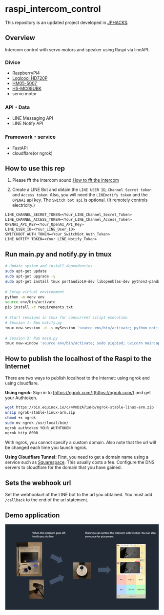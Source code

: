 # raspi_intercom_control
This repository is an updated project developed in [JPHACKS](https://github.com/jphacks/TK_2302).

## Overview
Intercom control with servo motors and speaker using Raspi via lineAPI.

### Divice
- RaspberryPi4
- [Logicool HD720P](https://www.amazon.co.jp/gp/product/B07QMKND9M/ref=ppx_yo_dt_b_search_asin_image?ie=UTF8&th=1)
- [HM05-5007](https://www.amazon.co.jp/gp/product/B09BN9N1P3/ref=ppx_yo_dt_b_search_asin_image?ie=UTF8&psc=1)
- [HS-MC09UBK](https://www.amazon.co.jp/gp/product/B0B4NMT31T/ref=ppx_yo_dt_b_search_asin_title?ie=UTF8&psc=1)
- servo motor

### API・Data
- LINE Messaging API
- LINE Notify API

### Framework・service
- FastAPI
- cloudflare(or ngrok)

## How to use this rep
1. Please fft the intercom sound.[How to fft the intercom](https://github.com/yukiwith5267/Linebot-Unlocker/tree/main/fft)

2. Create a LINE Bot and obtain the `LINE USER ID`, `Channel Secret token` and `Access token`.
Also, you will need the `LINEnotify token` and the `OPENAI` api key.
The `Switch bot api` is optional. (It remotely controls electricity.)

```.env
LINE_CHANNEL_SECRET_TOKEN=<Your_LINE_Channel_Secret_Token>
LINE_CHANNEL_ACCESS_TOKEN=<Your_LINE_Channel_Access_Token>
OPENAI_API_KEY=<Your_OpenAI_API_Key>
LINE_USER_ID=<Your_LINE_User_ID>
SWITCHBOT_AUTH_TOKEN=<Your_SwitchBot_Auth_Token>
LINE_NOTIFY_TOKEN=<Your_LINE_Notify_Token>
```

## Run main.py and notify.py in tmux

```bash
# Update system and install dependencies
sudo apt-get update
sudo apt-get upgrade -y
sudo apt-get install tmux portaudio19-dev libopenblas-dev python3-pandas fswebcam -y

# Setup virtual environment
python -m venv env
source env/bin/activate
pip install -r requirements.txt

# Start sessions in tmux for concurrent script execution
# Session 1: Run notify.py
tmux new-session -d -s mySession 'source env/bin/activate; python notify.py'

# Session 2: Run main.py
tmux new-window 'source env/bin/activate; sudo pigpiod; uvicorn main:app --host 0.0.0.0 --port 8000 --reload'
```

## How to publish the localhost of the Raspi to the Internet
There are two ways to publish localhost to the Internet: using ngrok and using cloudflare.

**Using ngrok:**
Sign in to [https://ngrok.com/](https://ngrok.com/) and get your Authtoken.

```bash
wget https://bin.equinox.io/c/4VmDzA7iaHb/ngrok-stable-linux-arm.zip
unzip ngrok-stable-linux-arm.zip
chmod +x ngrok
sudo mv ngrok /usr/local/bin/
ngrok authtoken YOUR_AUTHTOKEN
ngrok http 8000
```
With ngrok, you cannot specify a custom domain.
Also note that the url will be changed each time you launch ngrok.

**Using Cloudflare Tunnel:**
First, you need to get a domain name using a service such as [Squarespace](https://domains.squarespace.com/). This usually costs a fee.
Configure the DNS servers to cloudflare for the domain that you have gained.

## Sets the webhook url 
Set the webhookurl of the LINE bot to the url you obtained.
You must add `/callback` to the end of the url statement.

## Demo application
![](images/Screenshot29.png)
